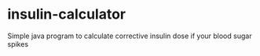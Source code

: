 # insulin-calculator
Simple java program to calculate corrective insulin dose if your blood sugar spikes
